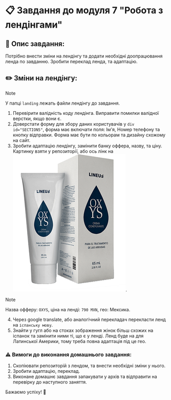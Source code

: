 # 📋 Завдання до модуля 7 "Робота з лендінгами"

## 📄 Опис завдання:

Потрібно внести зміни на лендінгу та додати необхідні доопрацювання ленда по завданню. Зробити переклад ленда, та адаптацію.

## ✏️ Зміни на лендінгу:

> [!NOTE]
> У папці `landing` лежать файли лендінгу до завдання.

1. Перевірити валідність коду лендінга. Виправити помилки валідної верстки, якщо вони є.
2. Доверстати форму для збору даних користувачів у `div id="SECTION5"`, форма має включати поля: Ім'я, Номер телефону та кнопку відправки. Форма має бути по кольорам та дизайну схожому на сайт.
3. Зробити адаптацію лендінгу, замінити банку оффера, назву, та ціну. Картинку взяти у репозиторії, або ось лінк на ![картинку](products.png).
> [!NOTE]
> Назва офферу: `OXYS`, ціна на ленді: `790 MXN`, гео: Мексика.

4. Через google translate, або аналогічний перекладач перекласти ленд на `іспанську мову`.
5. Знайти у гугл або на стоках зображення жінок більш схожих на іспанок та замінити ними ті, що є у ленді. Ленд буде на для Латинської Америки, тому треба повна адаптація під це гео.

### ⚠️ Вимоги до виконання домашнього завдання:
1. Скопіювати репозиторій з лендом, та внести необхідні зміни у нього.
2. Зробити адаптацію, переклад.
3. Виконане домашнє завдання запакувати у архів та відправити на перевірку до наступного заняття.

Бажаємо успіху! 🚀

